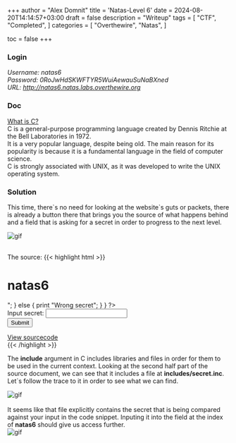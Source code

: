 +++
author = "Alex Domnit"
title = 'Natas-Level 6'
date = 2024-08-20T14:14:57+03:00
draft = false
description = "Writeup"
tags = [
    "CTF",
    "Completed",
]
categories = [
    "Overthewire",
    "Natas",
]

toc = false
+++

### Login
*Username: natas6*\
*Password: 0RoJwHdSKWFTYR5WuiAewauSuNaBXned*\
*URL:      http://natas6.natas.labs.overthewire.org*

### Doc
[What is C?](https://www.w3schools.com/c/c_intro.php)\
C is a general-purpose programming language created by Dennis Ritchie at the Bell Laboratories in 1972.\
It is a very popular language, despite being old. The main reason for its popularity is because it is a fundamental language in the field of computer science.\
C is strongly associated with UNIX, as it was developed to write the UNIX operating system.

### Solution
This time, there\`s no need for looking at the website\`s guts or packets, there is already a button there that brings you the source of what happens behind and a field that is asking for a secret in order to progress to the next level.

<img src="/img/natas/natas6-1.png" alt="gif" style="display: block; margin-left: auto; margin-right: auto;">
<br>

The source:
{{< highlight html >}}
<html>
<head>
<!-- This stuff in the header has nothing to do with the level -->
<link rel="stylesheet" type="text/css" href="http://natas.labs.overthewire.org/css/level.css">
<link rel="stylesheet" href="http://natas.labs.overthewire.org/css/jquery-ui.css" />
<link rel="stylesheet" href="http://natas.labs.overthewire.org/css/wechall.css" />
<script src="http://natas.labs.overthewire.org/js/jquery-1.9.1.js"></script>
<script src="http://natas.labs.overthewire.org/js/jquery-ui.js"></script>
<script src=http://natas.labs.overthewire.org/js/wechall-data.js></script><script src="http://natas.labs.overthewire.org/js/wechall.js"></script>
<script>var wechallinfo = { "level": "natas6", "pass": "<censored>" };</script></head>
<body>
<h1>natas6</h1>
<div id="content">

<?

include "includes/secret.inc";

    if(array_key_exists("submit", $_POST)) {
        if($secret == $_POST['secret']) {
        print "Access granted. The password for natas7 is <censored>";
    } else {
        print "Wrong secret";
    }
    }
?>

<form method=post>
Input secret: <input name=secret><br>
<input type=submit name=submit>
</form>

<div id="viewsource"><a href="index-source.html">View sourcecode</a></div>
</div>
</body>
</html>
{{< /highlight >}}

The **include** argument in C includes libraries and files in order for them to be used in the current context. Looking at the second half part of the source document, we can see that it includes a file at **includes/secret.inc**. Let`s follow the trace to it in order to see what we can find.

<img src="/img/natas/natas6-2.png" alt="gif" style="display: block; margin-left: auto; margin-right: auto;">
<br>
It seems like that file explicitly contains the secret that is being compared against your input in the code snippet. Inputing it into the field at the index of <strong>natas6</strong> should give us access further.

<img src="/img/natas/natas6-3.png" alt="gif" style="display: block; margin-left: auto; margin-right: auto;">
<br>